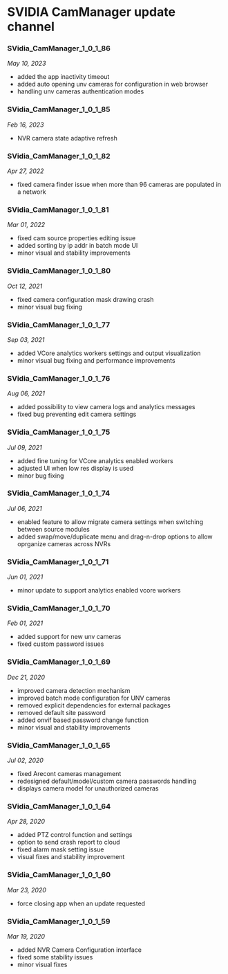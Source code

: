 # SVIDIA CamManager update channel

### SVidia_CamManager_1_0_1_86
*May 10, 2023*
- added the app inactivity timeout
- added auto opening unv cameras for configuration in web browser
- handling unv cameras authentication modes

### SVidia_CamManager_1_0_1_85
*Feb 16, 2023*
- NVR camera state adaptive refresh

### SVidia_CamManager_1_0_1_82
*Apr 27, 2022*
- fixed camera finder issue when more than 96 cameras are populated in a network

### SVidia_CamManager_1_0_1_81
*Mar 01, 2022*
- fixed cam source properties editing issue
- added sorting by ip addr in batch mode UI
- minor visual and stability improvements

### SVidia_CamManager_1_0_1_80
*Oct 12, 2021*
- fixed camera configuration mask drawing crash
- minor visual bug fixing

### SVidia_CamManager_1_0_1_77
*Sep 03, 2021*
- added VCore analytics workers settings and output visualization
- minor visual bug fixing and performance improvements 

### SVidia_CamManager_1_0_1_76
*Aug 06, 2021*
- added possibility to view camera logs and analytics messages
- fixed bug preventing edit camera settings

### SVidia_CamManager_1_0_1_75
*Jul 09, 2021*
- added fine tuning for VCore analytics enabled workers
- adjusted UI when low res display is used
- minor bug fixing

### SVidia_CamManager_1_0_1_74
*Jul 06, 2021*
- enabled feature to allow migrate camera settings when switching between source modules
- added swap/move/duplicate menu and drag-n-drop options to allow oprganize cameras across NVRs

### SVidia_CamManager_1_0_1_71
*Jun 01, 2021*
- minor update to support analytics enabled vcore workers
 
### SVidia_CamManager_1_0_1_70
*Feb 01, 2021*
- added support for new unv cameras
- fixed custom password issues

### SVidia_CamManager_1_0_1_69
*Dec 21, 2020*
- improved camera detection mechanism
- improved batch mode configuration for UNV cameras
- removed explicit dependencies for external packages
- removed default site password
- added onvif based password change function
- minor visual and stability improvements

### SVidia_CamManager_1_0_1_65
*Jul 02, 2020*
- fixed Arecont cameras management
- redesigned default/model/custom camera passwords handling
- displays camera model for unauthorized cameras

### SVidia_CamManager_1_0_1_64
*Apr 28, 2020*
- added PTZ control function and settings
- option to send crash report to cloud
- fixed alarm mask setting issue
- visual fixes and stability improvement
    
### SVidia_CamManager_1_0_1_60
*Mar 23, 2020*
- force closing app when an update requested

### SVidia_CamManager_1_0_1_59
*Mar 19, 2020*
- added NVR Camera Configuration interface
- fixed some stability issues
- minor visual fixes
